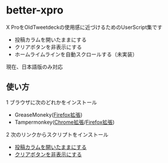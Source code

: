 # better-xpro
X ProをOldTweetdeckの使用感に近づけるためのUserScript集です

- 投稿カラムを開いたままにする
- クリアボタンを非表示にする
- ホームライムラインを自動スクロールする（未実装）

現在、日本語版のみ対応


## 使い方
1 ブラウザに次のどれかをインストール
- GreaseMoneky([Firefox拡張](https://addons.mozilla.org/ja/firefox/addon/greasemonkey/))
- Tampermonkey([Chrome拡張](https://chromewebstore.google.com/detail/tampermonkey/dhdgffkkebhmkfjojejmpbldmpobfkfo?hl=ja)/[Firefox拡張](https://addons.mozilla.org/ja/firefox/addon/tampermonkey/))

2 次のリンクからスクリプトをインストール

- [投稿カラムを開いたままにする](https://github.com/hitohorobe/better-xpro/raw/refs/heads/main/dist/xpro-stay-open-post-column.user.js)
- [クリアボタンを非表示にする](https://github.com/hitohorobe/better-xpro/raw/refs/heads/main/dist/xpro-hide-clear-button.user.js)

